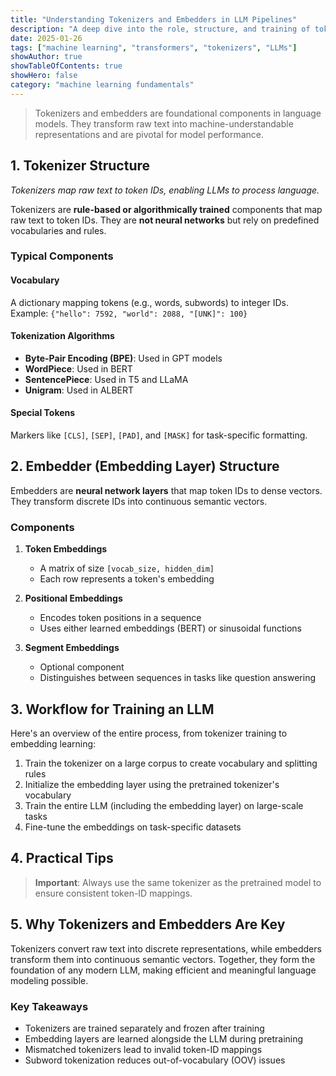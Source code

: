 ```yaml
---
title: "Understanding Tokenizers and Embedders in LLM Pipelines"
description: "A deep dive into the role, structure, and training of tokenizers and embedders in modern language models like GPT, BERT, and T5."
date: 2025-01-26
tags: ["machine learning", "transformers", "tokenizers", "LLMs"]
showAuthor: true
showTableOfContents: true
showHero: false
category: "machine learning fundamentals"
---
```


> Tokenizers and embedders are foundational components in language models. They transform raw text into machine-understandable representations and are pivotal for model performance.

## 1. Tokenizer Structure

*Tokenizers map raw text to token IDs, enabling LLMs to process language.*

Tokenizers are **rule-based or algorithmically trained** components that map raw text to token IDs. They are **not neural networks** but rely on predefined vocabularies and rules.

### Typical Components

#### Vocabulary
A dictionary mapping tokens (e.g., words, subwords) to integer IDs.  
Example: `{"hello": 7592, "world": 2088, "[UNK]": 100}`

#### Tokenization Algorithms
- **Byte-Pair Encoding (BPE)**: Used in GPT models
- **WordPiece**: Used in BERT
- **SentencePiece**: Used in T5 and LLaMA
- **Unigram**: Used in ALBERT

#### Special Tokens
Markers like `[CLS]`, `[SEP]`, `[PAD]`, and `[MASK]` for task-specific formatting.

## 2. Embedder (Embedding Layer) Structure

Embedders are **neural network layers** that map token IDs to dense vectors. They transform discrete IDs into continuous semantic vectors.

### Components

1. **Token Embeddings**
   - A matrix of size `[vocab_size, hidden_dim]`
   - Each row represents a token's embedding

2. **Positional Embeddings**
   - Encodes token positions in a sequence
   - Uses either learned embeddings (BERT) or sinusoidal functions

3. **Segment Embeddings**
   - Optional component
   - Distinguishes between sequences in tasks like question answering

## 3. Workflow for Training an LLM

Here's an overview of the entire process, from tokenizer training to embedding learning:

1. Train the tokenizer on a large corpus to create vocabulary and splitting rules
2. Initialize the embedding layer using the pretrained tokenizer's vocabulary
3. Train the entire LLM (including the embedding layer) on large-scale tasks
4. Fine-tune the embeddings on task-specific datasets

## 4. Practical Tips

> **Important**: Always use the same tokenizer as the pretrained model to ensure consistent token-ID mappings.


## 5. Why Tokenizers and Embedders Are Key

Tokenizers convert raw text into discrete representations, while embedders transform them into continuous semantic vectors. Together, they form the foundation of any modern LLM, making efficient and meaningful language modeling possible.

### Key Takeaways

- Tokenizers are trained separately and frozen after training
- Embedding layers are learned alongside the LLM during pretraining
- Mismatched tokenizers lead to invalid token-ID mappings
- Subword tokenization reduces out-of-vocabulary (OOV) issues
